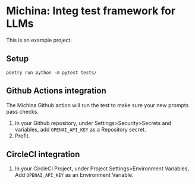 # Michina: Integ test framework for LLMs
This is an example project.

## Setup
`poetry run python -m pytest tests/`

## Github Actions integration
The Michina Github action will run the test to make sure your new prompts pass checks.

1. In your Github repository, under Settings>Security>Secrets and variables, add `OPENAI_API_KEY` as a Repository secret.
2. Profit.

## CircleCI integration
1. In your CircleCI Project, under Project Settings>Environment Variables, Add `OPENAI_API_KEY` as an Environment Variable.
